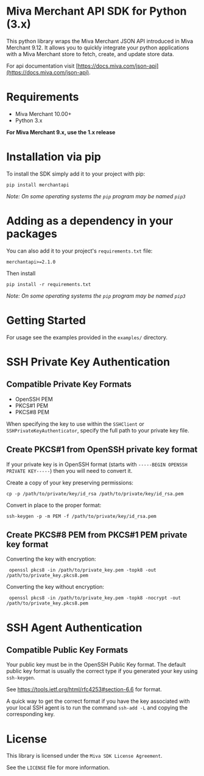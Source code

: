# Miva Merchant API SDK for Python (3.x)

This python library wraps the Miva Merchant JSON API introduced in 
Miva Merchant 9.12. It allows you to quickly integrate your python
applications with a Miva Merchant store to fetch, create, and update
store data.

For api documentation visit [https://docs.miva.com/json-api](https://docs.miva.com/json-api).

# Requirements

- Miva Merchant 10.00+
- Python 3.x

**For Miva Merchant 9.x, use the 1.x release**

# Installation via pip

To install the SDK simply add it to your project with pip:

    pip install merchantapi
    
*Note: On some operating systems the `pip` program may be named `pip3`*

# Adding as a dependency in your packages

You can also add it to your project's `requirements.txt` file:

    merchantapi>=2.1.0
    
Then install

    pip install -r requirements.txt
    
*Note: On some operating systems the `pip` program may be named `pip3`*

# Getting Started

For usage see the examples provided in the `examples/` directory. 

#  SSH Private Key Authentication

## Compatible Private Key Formats

- OpenSSH PEM
- PKCS#1 PEM
- PKCS#8 PEM

When specifying the key to use within the `SSHClient` or `SSHPrivateKeyAuthenticator`, specify the full path to your private key file.

## Create PKCS#1 from OpenSSH private key format

If your private key is in OpenSSH format (starts with `-----BEGIN OPENSSH PRIVATE KEY-----`) then you will need to convert it.

Create a copy of your key preserving permissions:

    cp -p /path/to/private/key/id_rsa /path/to/private/key/id_rsa.pem

Convert in place to the proper format:

    ssh-keygen -p -m PEM -f /path/to/private/key/id_rsa.pem

## Create PKCS#8 PEM from PKCS#1 PEM private key format

Converting the key with encryption:

     openssl pkcs8 -in /path/to/private_key.pem -topk8 -out /path/to/private_key.pkcs8.pem

Converting the key without encryption:

     openssl pkcs8 -in /path/to/private_key.pem -topk8 -nocrypt -out /path/to/private_key.pkcs8.pem

# SSH Agent Authentication

## Compatible Public Key Formats

Your public key must be in the OpenSSH Public Key format. The default public key format is usually the correct type if you generated your key using `ssh-keygen`.

See https://tools.ietf.org/html/rfc4253#section-6.6 for format.

A quick way to get the correct format if you have the key associated with your local SSH agent is to run the command `ssh-add -L` and copying the corresponding key.

# License

This library is licensed under the `Miva SDK License Agreement`.

See the `LICENSE` file for more information.
